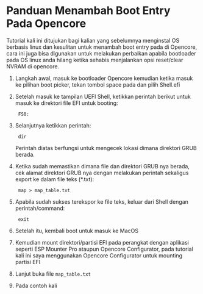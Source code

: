# Panduan Menambah Boot Entry Pada Opencore

Tutorial kali ini ditujukan bagi kalian yang sebelumnya menginstal OS berbasis linux dan kesulitan untuk menambah boot entry pada di Opencore, cara ini juga bisa digunakan untuk melakukan perbaikan apabila bootloader pada OS linux anda hilang ketika sehabis menjalankan opsi reset/clear NVRAM di opencore.

1. Langkah awal, masuk ke bootloader Opencore kemudian ketika masuk ke pilihan boot picker, tekan tombol space pada dan pilih Shell.efi
2. Setelah masuk ke tampilan UEFI Shell, ketikkan perintah berikut untuk masuk ke direktori file EFI untuk booting:
    
        FS0:
3. Selanjutnya ketikkan perintah:

        dir

    Perintah diatas berfungsi untuk mengecek lokasi dimana direktori GRUB berada.
4. Ketika sudah memastikan dimana file dan direktori GRUB nya berada, cek alamat direktori GRUB nya dengan melakukan perintah sekaligus export ke dalam file teks (*.txt):
    
        map > map_table.txt

5. Apabila sudah sukses terekspor ke file teks, keluar dari Shell dengan perintah/command:

        exit
6. Setelah itu, kembali boot untuk masuk ke MacOS
7. Kemudian mount direktori/partisi EFI pada perangkat dengan aplikasi seperti ESP Mounter Pro ataupun Opencore Configurator, pada tutorial kali ini saya menggunakan Opencore Configurator untuk mounting partisi EFI
8. Lanjut buka file ```map_table.txt```
10. Pada contoh kali